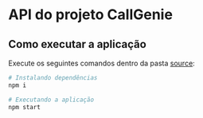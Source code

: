 # API do projeto CallGenie

## Como executar a aplicação

Execute os seguintes comandos dentro da pasta [source](./source/):

```bash
# Instalando dependências
npm i

# Executando a aplicação
npm start
```
